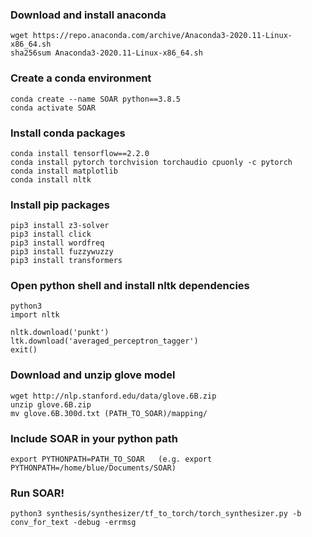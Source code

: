 
### Download and install anaconda
    wget https://repo.anaconda.com/archive/Anaconda3-2020.11-Linux-x86_64.sh
    sha256sum Anaconda3-2020.11-Linux-x86_64.sh

### Create a conda environment

    conda create --name SOAR python==3.8.5
    conda activate SOAR

### Install conda packages

    conda install tensorflow==2.2.0
    conda install pytorch torchvision torchaudio cpuonly -c pytorch
    conda install matplotlib
    conda install nltk

### Install pip packages

    pip3 install z3-solver
    pip3 install click
    pip3 install wordfreq
    pip3 install fuzzywuzzy
    pip3 install transformers

### Open python shell and install nltk dependencies

    python3
    import nltk
    
    nltk.download('punkt')
    ltk.download('averaged_perceptron_tagger')
    exit()

### Download and unzip glove model

    wget http://nlp.stanford.edu/data/glove.6B.zip
    unzip glove.6B.zip
    mv glove.6B.300d.txt (PATH_TO_SOAR)/mapping/

### Include SOAR in your python path

    export PYTHONPATH=PATH_TO_SOAR   (e.g. export PYTHONPATH=/home/blue/Documents/SOAR)

### Run SOAR!

    python3 synthesis/synthesizer/tf_to_torch/torch_synthesizer.py -b conv_for_text -debug -errmsg        






